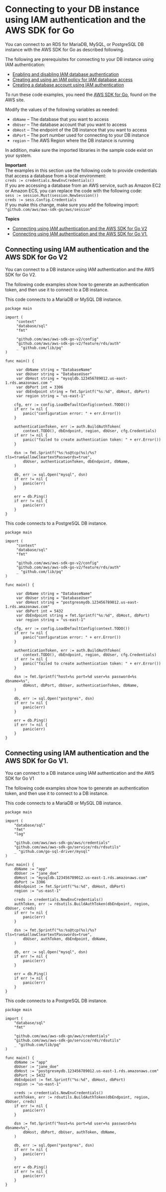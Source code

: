 # Connecting to your DB instance using IAM authentication and the AWS SDK for Go<a name="UsingWithRDS.IAMDBAuth.Connecting.Go"></a>

You can connect to an RDS for MariaDB, MySQL, or PostgreSQL DB instance with the AWS SDK for Go as described following\.

The following are prerequisites for connecting to your DB instance using IAM authentication:
+ [Enabling and disabling IAM database authentication](UsingWithRDS.IAMDBAuth.Enabling.md)
+ [Creating and using an IAM policy for IAM database access](UsingWithRDS.IAMDBAuth.IAMPolicy.md)
+ [Creating a database account using IAM authentication](UsingWithRDS.IAMDBAuth.DBAccounts.md)

To run these code examples, you need the [AWS SDK for Go](http://aws.amazon.com/sdk-for-go/), found on the AWS site\.

Modify the values of the following variables as needed:
+ `dbName` – The database that you want to access
+ `dbUser` – The database account that you want to access
+ `dbHost` – The endpoint of the DB instance that you want to access
+ `dbPort` – The port number used for connecting to your DB instance
+ `region` – The AWS Region where the DB instance is running

In addition, make sure the imported libraries in the sample code exist on your system\.

**Important**  
The examples in this section use the following code to provide credentials that access a database from a local environment:  
`creds := credentials.NewEnvCredentials()`  
If you are accessing a database from an AWS service, such as Amazon EC2 or Amazon ECS, you can replace the code with the following code:  
`sess := session.Must(session.NewSession())`  
`creds := sess.Config.Credentials`  
If you make this change, make sure you add the following import:  
`"github.com/aws/aws-sdk-go/aws/session"`

**Topics**
+ [Connecting using IAM authentication and the AWS SDK for Go V2](#UsingWithRDS.IAMDBAuth.Connecting.GoV2)
+ [Connecting using IAM authentication and the AWS SDK for Go V1\.](#UsingWithRDS.IAMDBAuth.Connecting.GoV1)

## Connecting using IAM authentication and the AWS SDK for Go V2<a name="UsingWithRDS.IAMDBAuth.Connecting.GoV2"></a>

You can connect to a DB instance using IAM authentication and the AWS SDK for Go V2\.

The following code examples show how to generate an authentication token, and then use it to connect to a DB instance\. 

This code connects to a MariaDB or MySQL DB instance\.

```
package main
                
import (
     "context"
     "database/sql"
     "fmt"

     "github.com/aws/aws-sdk-go-v2/config"
     "github.com/aws/aws-sdk-go-v2/feature/rds/auth"
     _ "github.com/lib/pq"
)

func main() {

     var dbName string = "DatabaseName"
     var dbUser string = "DatabaseUser"
     var dbHost string = "mysqldb.123456789012.us-east-1.rds.amazonaws.com "
     var dbPort int = 3306
     var dbEndpoint string = fmt.Sprintf("%s:%d", dbHost, dbPort)
     var region string = "us-east-1"

    cfg, err := config.LoadDefaultConfig(context.TODO())
    if err != nil {
    	panic("configuration error: " + err.Error())
    }

    authenticationToken, err := auth.BuildAuthToken(
    	context.TODO(), dbEndpoint, region, dbUser, cfg.Credentials)
    if err != nil {
	    panic("failed to create authentication token: " + err.Error())
    }

    dsn := fmt.Sprintf("%s:%s@tcp(%s)/%s?tls=true&allowCleartextPasswords=true",
        dbUser, authenticationToken, dbEndpoint, dbName,
    )

    db, err := sql.Open("mysql", dsn)
    if err != nil {
        panic(err)
    }

    err = db.Ping()
    if err != nil {
        panic(err)
    }
}
```

This code connects to a PostgreSQL DB instance\.

```
package main

import (
     "context"
     "database/sql"
     "fmt"

     "github.com/aws/aws-sdk-go-v2/config"
     "github.com/aws/aws-sdk-go-v2/feature/rds/auth"
     _ "github.com/lib/pq"
)

func main() {

     var dbName string = "DatabaseName"
     var dbUser string = "DatabaseUser"
     var dbHost string = "postgresmydb.123456789012.us-east-1.rds.amazonaws.com"
     var dbPort int = 5432
     var dbEndpoint string = fmt.Sprintf("%s:%d", dbHost, dbPort)
     var region string = "us-east-1"

    cfg, err := config.LoadDefaultConfig(context.TODO())
    if err != nil {
    	panic("configuration error: " + err.Error())
    }

    authenticationToken, err := auth.BuildAuthToken(
    	context.TODO(), dbEndpoint, region, dbUser, cfg.Credentials)
    if err != nil {
	    panic("failed to create authentication token: " + err.Error())
    }

    dsn := fmt.Sprintf("host=%s port=%d user=%s password=%s dbname=%s",
        dbHost, dbPort, dbUser, authenticationToken, dbName,
    )

    db, err := sql.Open("postgres", dsn)
    if err != nil {
        panic(err)
    }

    err = db.Ping()
    if err != nil {
        panic(err)
    }
}
```

## Connecting using IAM authentication and the AWS SDK for Go V1\.<a name="UsingWithRDS.IAMDBAuth.Connecting.GoV1"></a>

You can connect to a DB instance using IAM authentication and the AWS SDK for Go V1

The following code examples show how to generate an authentication token, and then use it to connect to a DB instance\. 

This code connects to a MariaDB or MySQL DB instance\.

```
package main
         
import (
    "database/sql"
    "fmt"
    "log"

    "github.com/aws/aws-sdk-go/aws/credentials"
    "github.com/aws/aws-sdk-go/service/rds/rdsutils"
    _ "github.com/go-sql-driver/mysql"
)

func main() {
    dbName := "app"
    dbUser := "jane_doe"
    dbHost := "mysqldb.123456789012.us-east-1.rds.amazonaws.com"
    dbPort := 3306
    dbEndpoint := fmt.Sprintf("%s:%d", dbHost, dbPort)
    region := "us-east-1"

    creds := credentials.NewEnvCredentials()
    authToken, err := rdsutils.BuildAuthToken(dbEndpoint, region, dbUser, creds)
    if err != nil {
        panic(err)
    }

    dsn := fmt.Sprintf("%s:%s@tcp(%s)/%s?tls=true&allowCleartextPasswords=true",
        dbUser, authToken, dbEndpoint, dbName,
    )

    db, err := sql.Open("mysql", dsn)
    if err != nil {
        panic(err)
    }

    err = db.Ping()
    if err != nil {
        panic(err)
    }
}
```

This code connects to a PostgreSQL DB instance\.

```
package main

import (
	"database/sql"
	"fmt"

	"github.com/aws/aws-sdk-go/aws/credentials"
	"github.com/aws/aws-sdk-go/service/rds/rdsutils"
	_ "github.com/lib/pq"
)

func main() {
    dbName := "app"
    dbUser := "jane_doe"
    dbHost := "postgresmydb.123456789012.us-east-1.rds.amazonaws.com"
    dbPort := 5432
    dbEndpoint := fmt.Sprintf("%s:%d", dbHost, dbPort)
    region := "us-east-1"

    creds := credentials.NewEnvCredentials()
    authToken, err := rdsutils.BuildAuthToken(dbEndpoint, region, dbUser, creds)
    if err != nil {
        panic(err)
    }

    dsn := fmt.Sprintf("host=%s port=%d user=%s password=%s dbname=%s",
        dbHost, dbPort, dbUser, authToken, dbName,
    )

    db, err := sql.Open("postgres", dsn)
    if err != nil {
        panic(err)
    }

    err = db.Ping()
    if err != nil {
        panic(err)
    }
}
```